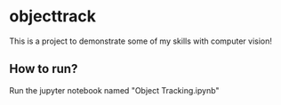 # objecttrack
This is a project to demonstrate some of my skills with computer vision!

## How to run?
Run the jupyter notebook named "Object Tracking.ipynb"

